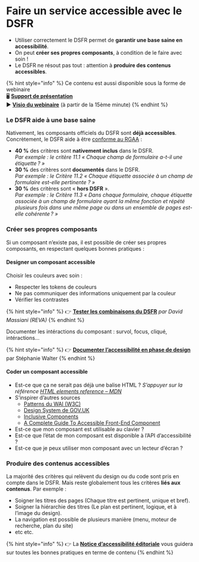 # Faire un service accessible avec le DSFR

* Utiliser correctement le DSFR permet de **garantir une base saine en accessibilité**.
* On peut **créer ses propres composants**, à condition de le faire avec soin !
* Le DSFR ne résout pas tout : attention à **produire des contenus accessibles**.

{% hint style="info" %}
Ce contenu est aussi disponible sous la forme de webinaire\
🖥️ [**Support de présentation**](https://docs.google.com/presentation/d/1fqlKT51fbjqu0OrU30OLvQK5CURFcDZmJHMcZsvauCI/edit#slide=id.g2072cd81032\_0\_144)\
▶️ [**Visio du webinaire**](https://bbb-dinum-scalelite.visio.education.fr/playback/presentation/2.3/87785ffa751d94980ff8dab4007b2daa8de53178-1679993345503) (à partir de la 15ème minute)
{% endhint %}

### Le DSFR aide à une base saine <a href="#le-dsfr-aide-a-une-base-saine" id="le-dsfr-aide-a-une-base-saine"></a>

Nativement, les composants officiels du DSFR sont **déjà accessibles**. Concrètement, le DSFR aide à être [conforme au RGAA](https://accessibilite.numerique.gouv.fr/) :

* **40 %** des critères sont **nativement inclus** dans le DSFR.\
  _Par exemple : le critère 11.1 « Chaque champ de formulaire a-t-il une étiquette ? »_
* **30 %** des critères sont **documentés** dans le DSFR.\
  _Par exemple : le Critère 11.2 « Chaque étiquette associée à un champ de formulaire est-elle pertinente ? »_
* **30 %** des critères sont « **hors DSFR** ».\
  _Par exemple : le Critère 11.3 « Dans chaque formulaire, chaque étiquette associée à un champ de formulaire ayant la même fonction et répété plusieurs fois dans une même page ou dans un ensemble de pages est-elle cohérente ? »_

### Créer ses propres composants <a href="#creer-ses-propres-composants" id="creer-ses-propres-composants"></a>

Si un composant n’existe pas, il est possible de créer ses propres composants, en respectant quelques bonnes pratiques :

#### Designer un composant accessible <a href="#designer-un-composant-accessible" id="designer-un-composant-accessible"></a>

Choisir les couleurs avec soin :&#x20;

* Respecter les tokens de couleurs
* Ne pas communiquer des informations uniquement par la couleur
* Vérifier les contrastes

{% hint style="info" %}
👉 [**Tester les combinaisons du DSFR**](https://combinaison.herokuapp.com) _par David Massiani (REVA)_
{% endhint %}

Documenter les intéractions du composant : survol, focus, cliqué, intéractions…

{% hint style="info" %}
👉 [**Documenter l’accessibilité en phase de design**](https://pad.incubateur.net/) par Stéphanie Walter
{% endhint %}

#### Coder un composant accessible <a href="#coder-un-composant-accessible" id="coder-un-composant-accessible"></a>

* Est-ce que ça ne serait pas déjà une balise HTML ? _S’appuyer sur la référence_ [_HTML elements reference – MDN_](https://developer.mozilla.org/en-US/docs/Web/HTML/Element)
* S’inspirer d’autres sources
  * [Patterns du WAI (W3C)](https://www.w3.org/WAI/ARIA/apg/patterns)
  * [Design System de GOV.UK](https://design-system.service.gov.uk/components/)
  * [Inclusive Components](https://inclusive-components.design/)
  * [A Complete Guide To Accessible Front-End Component](https://www.smashingmagazine.com/2021/03/complete-guide-accessible-front-end-components/)
* Est-ce que mon composant est utilisable au clavier ?
* Est-ce que l’état de mon composant est disponible à l’API d’accessibilité ?
* Est-ce que je peux utiliser mon composant avec un lecteur d’écran ?

### Produire des contenus accessibles <a href="#produire-des-contenus-accessibles" id="produire-des-contenus-accessibles"></a>

La majorité des critères qui relèvent du design ou du code sont pris en compte dans le DSFR. Mais reste globalement tous les critères **liés aux contenus**. Par exemple :

* Soigner les titres des pages (Chaque titre est pertinent, unique et bref).
* Soigner la hiérarchie des titres (Le plan est pertinent, logique, et à l’image du design).
* La navigation est possible de plusieurs manière (menu, moteur de recherche, plan du site)
* etc etc.

{% hint style="info" %}
👉 La [**Notice d’accessibilité éditoriale**](https://www.accede-web.com/notices/editoriale-modele/) vous guidera sur toutes les bonnes pratiques en terme de contenu
{% endhint %}
